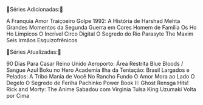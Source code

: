 🍿Séries Adicionadas:🍿

A Franquia
Amor Traiçoeiro
Golpe 1992: A História de Harshad Mehta
Grandes Momentos da Segunda Guerra em Cores
Homem de Família
Os Ho Ho Limpicos
O Incrível Circo Digital
O Segredo do Rio
Parasyte The Maxim
Seis Irmãos Esquizofrênicos

🍿Séries Atualizadas:🍿

90 Dias Para Casar Reino Unido
Aeroporto: Área Restrita
Blue Bloods / Sangue Azul
Boku no Hero Academia
Ilha da Tentação: Brasil
Largados e Pelados: A Tribo
Mania de Você
No Rancho Fundo
O Amor Mora ao Lado
O Degelo
O Segredo de Feriha
Pachinko
Power Book II: Ghost
Rensga Hits!
Rick and Morty: The Anime
Sabadou com Virginia
Tulsa King
Uzumaki
Volta por Cima
